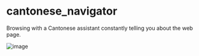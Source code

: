 # cantonese_navigator
Browsing with a Cantonese assistant constantly telling you about the web page.

![image](https://github.com/user-attachments/assets/8ce6420a-84ac-4d94-8a57-24f1163b9005)
